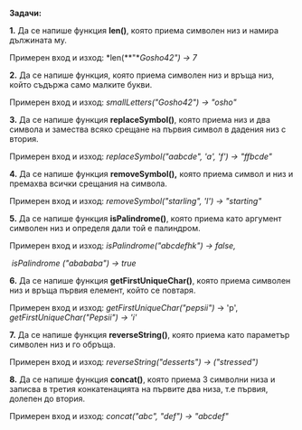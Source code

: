 **Задачи:**  

 

 

**1.**   Да се напише функция **len()**, която приема символен низ и намира дължината му.

 Примерен вход и изход: *len(**"**Gosho42") -> 7* 

 

**2.**   Да се напише функция, която приема символен низ и връща низ, който съдържа само малките букви. 

Примерен вход и изход: *smallLetters\("Gosho42") -> "osho"*

 

**3.**   Да се напише функция **replaceSymbol()**, която приема низ и два символа и замества всяко срещане на първия символ в дадения низ с втория. 

Примерен вход и изход:  *replaceSymbol\("aabcde", 'a', 'f') -> "ffbcde"*

 

**4.**   Да се напише функция **removeSymbol(),** която приема символ и низ и премахва всички срещания на символа.

Примерен вход и изход: *removeSymbol("starling", 'l') -> "starting"*

 

**5.**   Да се напише функция **isPalindrome()**, която приема като аргумент символен низ и определя дали той е палиндром.

Примерен вход и изход: *isPalindrome("abcdefhk") -> false,*

​                                           *isPalindrome ("abababa") -> true*



**6.**   Да се напише функция **getFirstUniqueChar()**, която приема символен низ и връща първия елемент, който се повтаря.

Примерен вход и изход: *getFirstUniqueChar\("pepsii")* -> 'p',                                                                                                                                                 											*getFirstUniqueChar("Pepsii") -> 'i'*

 

**7.**   Да се напише функция **reverseString()**, която приема като параметър символен низ и го обръща.

 Примерен вход и изход: *reverseString("desserts") -> ("stressed")*

 

 

**8.**   Да се напише функция **concat()**,  която приема 3 символни низа и записва в третия конкатенацията на първите два низа, т.е първия, долепен до втория.

Примерен вход и изход: *concat(\"abc", "def") -> "abcdef"*
